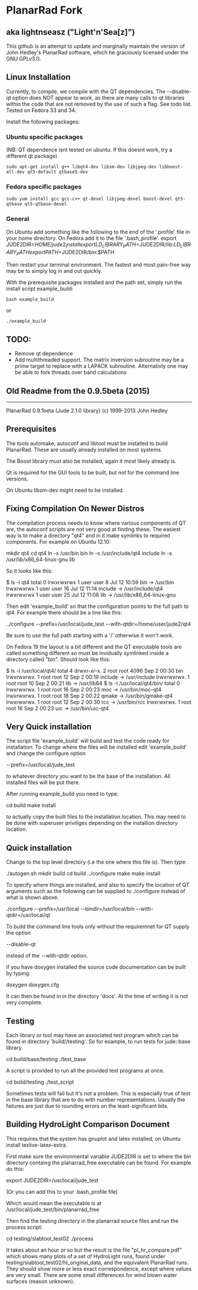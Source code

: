 # PlanarRad Fork 
## aka lightnseasz ("Light'n'Sea[z]") 
This github is an attempt to update and marginally maintain the version of John Hedley's PlanarRad software, which he graciously licensed under the GNU GPLv3.0.


## Linux Installation
Currently, to compile, we compile with the QT dependencies. The --disable-qt option does NOT appear to work, as there are many calls 
to qt libraries within the code that are not removed by the use of such a flag. See todo list. Tested on Fedora 33 and 34.

Install the following packages:
### Ubuntu specific packages
(NB: QT dependence isnt tested on ubuntu. If this doesnt work, try a different qt package)
```
sudo apt-get install g++ libqt4-dev libsm-dev libjpeg-dev libboost-all-dev qt5-default qtbase5-dev
```
### Fedora specific packages
```
sudo yum install gcc gcc-c++ qt-devel libjpeg-devel boost-devel qt5-qtbase qt5-qtbase-devel
```
### General
On Ubuntu add something like the following to the end of the '.profile' file in your home directory. On Fedora add it to the file '.bash_profile'. 
export JUDE2DIR=$HOME/jude2_install
export LD_LIBRARY_PATH=$JUDE2DIR/lib:$LD_LIBRARY_PATH
export PATH=$JUDE2DIR/bin:$PATH

Then restart your terminal environment. The fastest and most pain-free way may be to simply log in and out quickly.

With the prerequisite packages installed and the path set, simply run the install script example_build:
```
bash example_build
```
or
```
./example_build
```


## TODO:
 * Remove qt dependence
 * Add multithreaded support. The matrix inversion subroutine may be a prime target to replace with a LAPACK subroutine. Alternativly one may be able to fork threads over band calculations





## Old Readme from the 0.9.5beta (2015)
------------------------------------------------------
PlanarRad 0.9.1beta (Jude 2.1.0 library)
(c) 1999-2013 John Hedley

Prerequisites
-------------

The tools automake, autoconf and libtool must be installed to build PlanarRad.
These are usually already installed on most systems.

The Boost library must also be installed, again it most likely already is.

Qt is required for the GUI tools to be built, but not for the command line versions.

On Ubuntu libsm-dev might need to be installed.


Fixing Compilation On Newer Distros
-----------------------------------

The compilation process needs to know where various components of QT are, the autoconf scripts are not very good at finding these. The easiest way is to make a directory "qt4" and in it make symlinks to required components. For example on Ubuntu 12.10:

mkdir qt4
cd qt4
ln -s /usr/bin bin
ln -s /usr/include/qt4 include
ln -s /usr/lib/x86_64-linux-gnu lib

So it looks like this:

$ ls -l qt4
total 0
lrwxrwxrwx 1 user user  8 Jul 12 10:59 bin -> /usr/bin
lrwxrwxrwx 1 user user 16 Jul 12 11:14 include -> /usr/include/qt4
lrwxrwxrwx 1 user user 25 Jul 12 11:08 lib -> /usr/lib/x86_64-linux-gnu

Then edit 'example_build' so that the configuration points to the full path to qt4. For example there should be a line like this:

../configure --prefix=/usr/local/jude_test --with-qtdir=/home/user/jude2/qt4

Be sure to use the full path starting with a '/' otherwise it won't work.

On Fedora 19 the layout is a bit different and the QT executable tools are called something different so must be invidually symlinked inside a directory called "bin". Should look like this:

$ ls -l /usr/local/qt4/
total 4
drwxr-xr-x. 2 root root 4096 Sep  2 00:30 bin
lrwxrwxrwx. 1 root root   12 Sep  2 00:19 include -> /usr/include
lrwxrwxrwx. 1 root root   10 Sep  2 00:21 lib -> /usr/lib64
$ ls -l /usr/local/qt4/bin/
total 0
lrwxrwxrwx. 1 root root 16 Sep  2 00:23 moc -> /usr/bin/moc-qt4
lrwxrwxrwx. 1 root root 18 Sep  2 00:22 qmake -> /usr/bin/qmake-qt4
lrwxrwxrwx. 1 root root 12 Sep  2 00:30 rcc -> /usr/bin/rcc
lrwxrwxrwx. 1 root root 16 Sep  2 00:23 uic -> /usr/bin/uic-qt4


Very Quick installation
-----------------------

The script file 'example_build' will build and test the code ready for installation.
To change where the files will be installed edit 'example_build' and change the configure option

--prefix=/usr/local/jude_test

to whatever directory you want to be the base of the installation.
All installed files will be put there.

After running example_build you need to type:

cd build
make install

to actually copy the built files to the installation location.
This may need to be done with superuser priviliges depending on the installion directory location.


Quick installation
------------------

Change to the top level directory (i.e the one where this file is).
Then type:

./autogen.sh
mkdir build
cd build
../configure
make
make install

To specify where things are installed, and also to specify the location of QT arguments 
such as the following can be supplied to ./configure instead of what is shown above.

./configure --prefix=/usr/local --bindir=/usr/local/bin --with-qtdir=/usr/local/qt

To build the command line tools only without the requiremnet for QT supply the option

--disable-qt

instead of the --with-qtdir option.

if you have doxygen installed the source code documentation can be built by typing:

doxygen doxygen.cfg

It can then be found in in the directory 'docs'. At the time of writing it is not very complete.


Testing
-------

Each library or tool may have an associated test program which can be found in directory 
'build/<libname>/testing'. So for example, to run tests for jude::base library.

cd build/base/testing
./test_base

A script is provided to run all the provided test programs at once.

cd build/testing
./test_script

Sometimes tests will fail but it's not a problem. This is especially true of test in the base 
library that are to do with number representations. Usually the failures are just due to 
rounding errors on the least-significant bits.


Building HydroLight Comparison Document
---------------------------------------

This requires that the system has gnuplot and latex installed, on Ubuntu install texlive-latex-extra.

First make sure the environmental variable JUDE2DIR is set to where the bin directory containg the planarrad_free executable can be found.
For example do this:

export JUDE2DIR=/usr/local/jude_test

(Or you can add this to your .bash_profile file)

Which would mean the executable is at /usr/local/jude_test/bin/planarrad_free

Then find the testing directory in the planarrad source files and run the process script:

cd testing/slabtool_test02
./process

It takes about an hour or so but the result is the file "pl_hr_compare.pdf" which shows many plots of a set of HydroLight runs, found under testing/slabtool_test02/hl_original_data, and the equivalent PlanarRad runs. They should show more or less exact correspondence, except where values are very small. There are some small differences for wind blown water surfaces (reason unknown).
